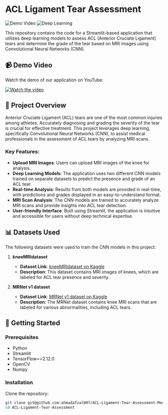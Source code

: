 # ACL Ligament Tear Assessment

![Demo Video](https://img.shields.io/badge/Streamlit-Powered-red)
![Deep Learning](https://img.shields.io/badge/DeepLearning-TensorFlow-orange)

This repository contains the code for a Streamlit-based application that utilizes deep learning models to assess ACL (Anterior Cruciate Ligament) tears and determine the grade of the tear based on MRI images using Convolutional Neural Networks (CNN).

## 📹 Demo Video

Watch the demo of our application on YouTube:

[![Watch the video](https://img.youtube.com/vi/bdXmeM4_DGw/0.jpg)](https://www.youtube.com/watch?v=bdXmeM4_DGw)

## 📝 Project Overview

Anterior Cruciate Ligament (ACL) tears are one of the most common injuries among athletes. Accurately diagnosing and grading the severity of the tear is crucial for effective treatment. This project leverages deep learning, specifically Convolutional Neural Networks (CNN), to assist medical professionals in the assessment of ACL tears by analyzing MRI scans.

### Key Features:
- **Upload MRI Images**: Users can upload MRI images of the knee for analysis.
- **Deep Learning Models**: The application uses two different CNN models trained on separate datasets to predict the presence and grade of an ACL tear.
- **Real-time Analysis**: Results from both models are provided in real-time, with predictions and grades displayed in an easy-to-understand format.
- **MRI Scan Analysis**: The CNN models are trained to accurately analyze MRI scans and provide insights into ACL tear detection.
- **User-friendly Interface**: Built using Streamlit, the application is intuitive and accessible for users without deep technical expertise.

## 📊 Datasets Used

The following datasets were used to train the CNN models in this project:

1. **kneeMRIdataset**  
   - **Dataset Link**: [kneeMRIdataset on Kaggle](https://www.kaggle.com/datasets/sohaibanwaar1203/kneemridataset)
   - **Description**: This dataset contains MRI images of knees, which are labeled for ACL tear presence and severity.

2. **MRNet v1 dataset**  
   - **Dataset Link**: [MRNet v1 dataset on Kaggle](https://www.kaggle.com/code/basel99/automated-interpretation-of-mri-images/input)
   - **Description**: The MRNet dataset contains knee MRI scans that are labeled for various abnormalities, including ACL tears.

## 🚀 Getting Started

### Prerequisites

- Python 
- Streamlit
- TensorFlow==2.12.0   
- OpenCV
- Numpy

### Installation

Clone the repository:

```bash
git clone git@github.com:ahmadafzal007/ACL-Ligament-Tear-Assessment-Model.git
cd ACL-Ligament-Tear-Assessment
